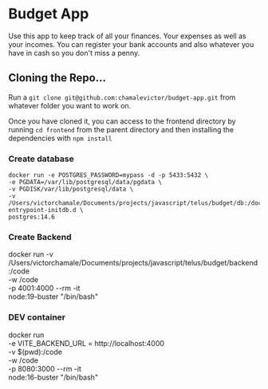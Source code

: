 # Budget App 
Use this app to keep track of all your finances. Your expenses as well as your incomes. You can register your bank accounts and also whatever you have in cash so you don't miss a penny.

## Cloning the Repo...
Run a ``` git clone git@github.com:chamalevictor/budget-app.git ``` from whatever folder you want to work on.

Once you have cloned it, you can access to the frontend directory by running ``` cd frontend ``` from the parent directory and then installing the dependencies with ``` npm install ```


### Create database

```
docker run -e POSTGRES_PASSWORD=mypass -d -p 5433:5432 \
-e PGDATA=/var/lib/postgresql/data/pgdata \
-v PGDISK/var/lib/postgresql/data \
-v /Users/victorchamale/Documents/projects/javascript/telus/budget/db:/docker-entrypoint-initdb.d \
postgres:14.6
```

### Create Backend

docker run -v /Users/victorchamale/Documents/projects/javascript/telus/budget/backend:/code \
-w /code \
-p 4001:4000 --rm -it \
node:19-buster "/bin/bash"

### DEV container

docker run \
-e VITE_BACKEND_URL = http://localhost:4000 \
-v $(pwd):/code \
-w /code \
-p 8080:3000 --rm -it \
node:16-buster "/bin/bash"
